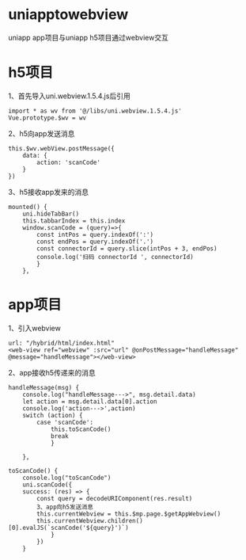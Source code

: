 # uniapptowebview
uniapp app项目与uniapp h5项目通过webview交互

# h5项目
1、首先导入uni.webview.1.5.4.js后引用
```vue
import * as wv from '@/libs/uni.webview.1.5.4.js'
Vue.prototype.$wv = wv
```
2、h5向app发送消息
```vue
this.$wv.webView.postMessage({
	data: {
		action: 'scanCode'
	}
})
```

3、h5接收app发来的消息
```vue
mounted() {
	uni.hideTabBar()
	this.tabbarIndex = this.index
	window.scanCode = (query)=>{
		const intPos = query.indexOf(':')
		const endPos = query.indexOf('.')
		const connectorId = query.slice(intPos + 3, endPos)
		console.log('扫码 connectorId ', connectorId)
		}
	},
```
# app项目
1、引入webview
```vue
url: "/hybrid/html/index.html"
<web-view ref="webview" :src="url" @onPostMessage="handleMessage" @message="handleMessage"></web-view>
```
2、app接收h5传递来的消息
```vue
handleMessage(msg) {
	console.log("handleMessage--->", msg.detail.data)
	let action = msg.detail.data[0].action
	console.log('action--->',action)
	switch (action) {
		case 'scanCode':
			this.toScanCode()
			break
			}

	},
```

```vue
toScanCode() {
	console.log("toScanCode")
	uni.scanCode({
	success: (res) => {
		const query = decodeURIComponent(res.result)
		3、app向h5发送消息
		this.currentWebview = this.$mp.page.$getAppWebview()
		this.currentWebview.children()[0].evalJS(`scanCode('${query}')`)
			}
		})
	}
```  
